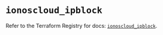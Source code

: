 # `ionoscloud_ipblock`

Refer to the Terraform Registry for docs: [`ionoscloud_ipblock`](https://registry.terraform.io/providers/ionos-cloud/ionoscloud/6.6.7/docs/resources/ipblock).
